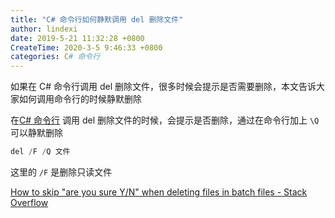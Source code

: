 ```yaml
---
title: "C# 命令行如何静默调用 del 删除文件"
author: lindexi
date: 2019-5-21 11:32:28 +0800
CreateTime: 2020-3-5 9:46:33 +0800
categories: C# 命令行
---
```


如果在 C# 命令行调用 del 删除文件，很多时候会提示是否需要删除，本文告诉大家如何调用命令行的时候静默删除

<!--more-->



<!-- 标签：C#，命令行 -->

在[C# 命令行](https://gist.github.com/lindexi/f2868a0d02f2197fbb62368514ed6f99) 调用 del 删除文件的时候，会提示是否删除，通过在命令行加上 `\Q` 可以静默删除

```csharp
del /F /Q 文件
```

这里的 `/F` 是删除只读文件

[How to skip "are you sure Y/N" when deleting files in batch files - Stack Overflow](https://stackoverflow.com/questions/7160342/how-to-skip-are-you-sure-y-n-when-deleting-files-in-batch-files )

